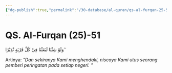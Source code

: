 ```yaml
---
{"dg-publish":true,"permalink":"/30-database/al-quran/qs-al-furqan-25-51/"}
---
```



# QS. Al-Furqan (25)-51
وَلَوْ شِئْنَا لَبَعَثْنَا فِيْ كُلِّ قَرْيَةٍ نَّذِيْرًا ۖ

Artinya: *"Dan sekiranya Kami menghendaki, niscaya Kami utus seorang pemberi peringatan pada setiap negeri. "*
